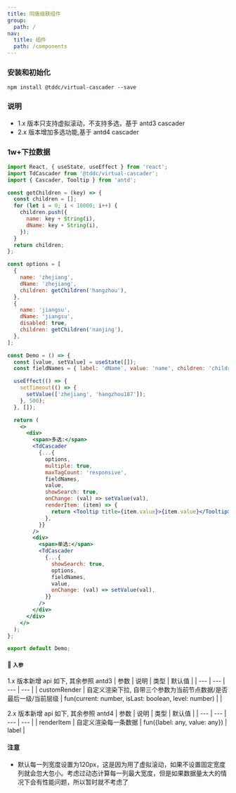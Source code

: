 ```yaml
---
title: 同盾级联组件
group:
  path: /
nav:
  title: 组件
  path: /components
---
```


### 安装和初始化

```
npm install @tddc/virtual-cascader --save
```

### 说明

- 1.x 版本只支持虚拟滚动，不支持多选，基于 antd3 cascader
- 2.x 版本增加多选功能,基于 antd4 cascader

### 1w+下拉数据

```jsx
import React, { useState, useEffect } from 'react';
import TdCascader from '@tddc/virtual-cascader';
import { Cascader, Tooltip } from 'antd';

const getChildren = (key) => {
  const children = [];
  for (let i = 0; i < 10000; i++) {
    children.push({
      name: key + String(i),
      dName: key + String(i),
    });
  }
  return children;
};

const options = [
  {
    name: 'zhejiang',
    dName: 'zhejiang',
    children: getChildren('hangzhou'),
  },
  {
    name: 'jiangsu',
    dName: 'jiangsu',
    disabled: true,
    children: getChildren('nanjing'),
  },
];

const Demo = () => {
  const [value, setValue] = useState([]);
  const fieldNames = { label: 'dName', value: 'name', children: 'children' };

  useEffect(() => {
    setTimeout(() => {
      setValue(['zhejiang', 'hangzhou187']);
    }, 500);
  }, []);

  return (
    <>
      <div>
        <span>多选:</span>
        <TdCascader
          {...{
            options,
            multiple: true,
            maxTagCount: 'responsive',
            fieldNames,
            value,
            showSearch: true,
            onChange: (val) => setValue(val),
            renderItem: (item) => {
              return <Tooltip title={item.value}>{item.value}</Tooltip>;
            },
          }}
        />
        <div>
          <span>单选:</span>
          <TdCascader
            {...{
              showSearch: true,
              options,
              fieldNames,
              value,
              onChange: (val) => setValue(val),
            }}
          />
        </div>
      </div>
    </>
  );
};

export default Demo;
```

#### 🚀 `入参`

1.x 版本新增 api 如下, 其余参照 antd3 
| 参数 | 说明 | 类型 | 默认值 | 
| --- | --- | --- | --- | 
| customRender | 自定义渲染下拉, 自带三个参数为当前节点数据/是否最后一级/当前层级 | fun(current: number, isLast: boolean, level: number) | |

2.x 版本新增 api 如下, 其余参照 antd4 
| 参数 | 说明 | 类型 | 默认值 |
| --- | --- | --- | --- | 
| renderItem | 自定义渲染每一条数据 | fun({label: any, value: any}) | label |

#### 注意

- 默认每一列宽度设置为120px，这是因为用了虚拟滚动，如果不设置固定宽度列就会忽大忽小。考虑过动态计算每一列最大宽度，但是如果数据量太大的情况下会有性能问题，所以暂时就不考虑了
